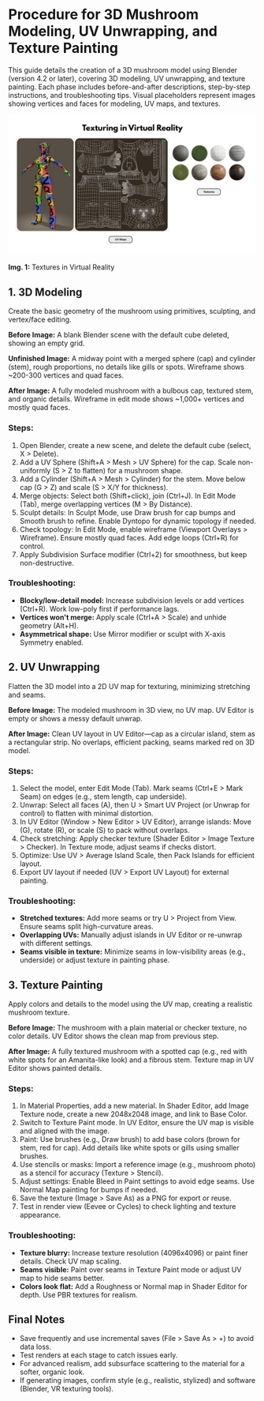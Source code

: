 # Procedure for 3D Mushroom Modeling, UV Unwrapping, and Texture Painting

This guide details the creation of a 3D mushroom model using Blender (version 4.2 or later), covering 3D modeling, UV unwrapping, and texture painting. Each phase includes before-and-after descriptions, step-by-step instructions, and troubleshooting tips. Visual placeholders represent images showing vertices and faces for modeling, UV maps, and textures.

![Texturing in Virtual Reality](images/Texturing%20in%20Virtual%20Reality.jpg)

**Img. 1:** Textures in Virtual Reality

## 1. 3D Modeling
Create the basic geometry of the mushroom using primitives, sculpting, and vertex/face editing.

**Before Image:** A blank Blender scene with the default cube deleted, showing an empty grid.  

**Unfinished Image:** A midway point with a merged sphere (cap) and cylinder (stem), rough proportions, no details like gills or spots. Wireframe shows ~200-300 vertices and quad faces.  

**After Image:** A fully modeled mushroom with a bulbous cap, textured stem, and organic details. Wireframe in edit mode shows ~1,000+ vertices and mostly quad faces.  

### Steps:
1. Open Blender, create a new scene, and delete the default cube (select, X > Delete).
2. Add a UV Sphere (Shift+A > Mesh > UV Sphere) for the cap. Scale non-uniformly (S > Z to flatten) for a mushroom shape.
3. Add a Cylinder (Shift+A > Mesh > Cylinder) for the stem. Move below cap (G > Z) and scale (S > X/Y for thickness).
4. Merge objects: Select both (Shift+click), join (Ctrl+J). In Edit Mode (Tab), merge overlapping vertices (M > By Distance).
5. Sculpt details: In Sculpt Mode, use Draw brush for cap bumps and Smooth brush to refine. Enable Dyntopo for dynamic topology if needed.
6. Check topology: In Edit Mode, enable wireframe (Viewport Overlays > Wireframe). Ensure mostly quad faces. Add edge loops (Ctrl+R) for control.
7. Apply Subdivision Surface modifier (Ctrl+2) for smoothness, but keep non-destructive.

### Troubleshooting:
- **Blocky/low-detail model:** Increase subdivision levels or add vertices (Ctrl+R). Work low-poly first if performance lags.
- **Vertices won't merge:** Apply scale (Ctrl+A > Scale) and unhide geometry (Alt+H).
- **Asymmetrical shape:** Use Mirror modifier or sculpt with X-axis Symmetry enabled.

## 2. UV Unwrapping
Flatten the 3D model into a 2D UV map for texturing, minimizing stretching and seams.

**Before Image:** The modeled mushroom in 3D view, no UV map. UV Editor is empty or shows a messy default unwrap.  

**After Image:** Clean UV layout in UV Editor—cap as a circular island, stem as a rectangular strip. No overlaps, efficient packing, seams marked red on 3D model.  

### Steps:
1. Select the model, enter Edit Mode (Tab). Mark seams (Ctrl+E > Mark Seam) on edges (e.g., stem length, cap underside).
2. Unwrap: Select all faces (A), then U > Smart UV Project (or Unwrap for control) to flatten with minimal distortion.
3. In UV Editor (Window > New Editor > UV Editor), arrange islands: Move (G), rotate (R), or scale (S) to pack without overlaps.
4. Check stretching: Apply checker texture (Shader Editor > Image Texture > Checker). In Texture mode, adjust seams if checks distort.
5. Optimize: Use UV > Average Island Scale, then Pack Islands for efficient layout.
6. Export UV layout if needed (UV > Export UV Layout) for external painting.

### Troubleshooting:
- **Stretched textures:** Add more seams or try U > Project from View. Ensure seams split high-curvature areas.
- **Overlapping UVs:** Manually adjust islands in UV Editor or re-unwrap with different settings.
- **Seams visible in texture:** Minimize seams in low-visibility areas (e.g., underside) or adjust texture in painting phase.

## 3. Texture Painting
Apply colors and details to the model using the UV map, creating a realistic mushroom texture.

**Before Image:** The mushroom with a plain material or checker texture, no color details. UV Editor shows the clean map from previous step.  

**After Image:** A fully textured mushroom with a spotted cap (e.g., red with white spots for an Amanita-like look) and a fibrous stem. Texture map in UV Editor shows painted details.  

### Steps:
1. In Material Properties, add a new material. In Shader Editor, add Image Texture node, create a new 2048x2048 image, and link to Base Color.
2. Switch to Texture Paint mode. In UV Editor, ensure the UV map is visible and aligned with the image.
3. Paint: Use brushes (e.g., Draw brush) to add base colors (brown for stem, red for cap). Add details like white spots or gills using smaller brushes.
4. Use stencils or masks: Import a reference image (e.g., mushroom photo) as a stencil for accuracy (Texture > Stencil).
5. Adjust settings: Enable Bleed in Paint settings to avoid edge seams. Use Normal Map painting for bumps if needed.
6. Save the texture (Image > Save As) as a PNG for export or reuse.
7. Test in render view (Eevee or Cycles) to check lighting and texture appearance.

### Troubleshooting:
- **Texture blurry:** Increase texture resolution (4096x4096) or paint finer details. Check UV map scaling.
- **Seams visible:** Paint over seams in Texture Paint mode or adjust UV map to hide seams better.
- **Colors look flat:** Add a Roughness or Normal map in Shader Editor for depth. Use PBR textures for realism.

## Final Notes
- Save frequently and use incremental saves (File > Save As > +) to avoid data loss.
- Test renders at each stage to catch issues early.
- For advanced realism, add subsurface scattering to the material for a softer, organic look.
- If generating images, confirm style (e.g., realistic, stylized) and software (Blender, VR texturing tools).

